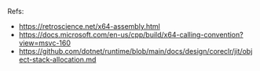 Refs:
* https://retroscience.net/x64-assembly.html
* https://docs.microsoft.com/en-us/cpp/build/x64-calling-convention?view=msvc-160
* https://github.com/dotnet/runtime/blob/main/docs/design/coreclr/jit/object-stack-allocation.md